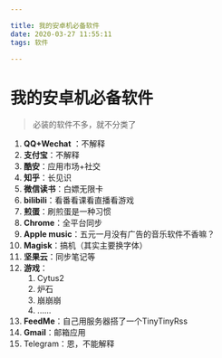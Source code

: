 ```yaml
---

title: 我的安卓机必备软件
date: 2020-03-27 11:55:11
tags: 软件

---
```


# 我的安卓机必备软件

>必装的软件不多，就不分类了
1. **QQ+Wechat** ：不解释
2. **支付宝**：不解释
3. **酷安**：应用市场+社交
4. **知乎**：长见识
5. **微信读书**：白嫖无限卡
6. **bilibili**：看番看课看直播看游戏
7. **煎蛋**：刷煎蛋是一种习惯
8. **Chrome**：全平台同步
9. **Apple music**：五元一月没有广告的音乐软件不香嘛？
10. **Magisk**：搞机（其实主要换字体）
11. **坚果云**：同步笔记等
12. **游戏**：
	1. Cytus2
	2. 炉石
	3. 崩崩崩
	4. ......
13. **FeedMe**：自己用服务器搭了一个TinyTinyRss
14. **Gmail**：邮箱应用
15. Telegram：恩，不能解释
